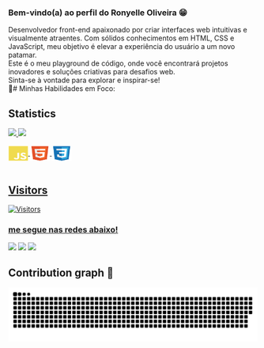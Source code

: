 ### Bem-vindo(a) ao perfil do Ronyelle Oliveira 😁

Desenvolvedor front-end apaixonado por criar interfaces web intuitivas e visualmente atraentes. Com sólidos conhecimentos em HTML, CSS e JavaScript, meu objetivo é elevar a experiência do usuário a um novo patamar.<br> Este é o meu playground de código, onde você encontrará projetos inovadores e soluções criativas para desafios web.<br>
Sinta-se à vontade para explorar e inspirar-se!<br>
🚀# Minhas Habilidades em Foco:

## Statistics 
 <div>
   <a href="https://github.com/RonyelleOliveira">
   <img height="180em" src="https://github-readme-stats.vercel.app/api?username=RonyelleOliveira&show_icons=true&theme=tokyonight&include_all_commits=true&count_private=true"/>
   <img height="180em" src="https://github-readme-stats.vercel.app/api/top-langs/?username=RonyelleOliveira&layout=compact&langs_count=6&theme=tokyonight"/>
</div>
    
<div style="display: inline_block"><br>
  <img align="center" alt="Js" height="30" width="40" src="https://raw.githubusercontent.com/devicons/devicon/master/icons/javascript/javascript-plain.svg">
  <img align="center" alt="HTML" height="30" width="40" src="https://raw.githubusercontent.com/devicons/devicon/master/icons/html5/html5-original.svg">
  <img align="center" alt="CSS" height="30" width="40" src="https://raw.githubusercontent.com/devicons/devicon/master/icons/css3/css3-original.svg">
</div>
 
<br>

## Visitors

![Visitors](https://api.visitorbadge.io/api/visitors?path=https%3A%2F%2Fgithub.com%2FRonyelleOliveira%2FRonyelleOliveira&countColor=%23263759&style=flat)

 
### me segue nas redes abaixo!
 
<div> 
  
  <a href="https://instagram.com/ronyeelle" target="_blank"><img src="https://img.shields.io/badge/-Instagram-%23E4405F?style=for-the-badge&logo=instagram&logoColor=white" target="_blank"></a>
  <a href = "mailto:ronyelleob@gmail.com"><img src="https://img.shields.io/badge/-Gmail-%23333?style=for-the-badge&logo=gmail&logoColor=white" target="_blank"></a>
  <a href="https://www.linkedin.com/in/ronyelle-oliveira-108883286" target="_blank"><img src="https://img.shields.io/badge/-LinkedIn-%230077B5?style=for-the-badge&logo=linkedin&logoColor=white" target="_blank"></a>
</div>


## Contribution graph 🚀

![snake gif](https://github.com/RonyelleOliveira/RonyelleOliveira/blob/output/github-contribution-grid-snake.svg)
